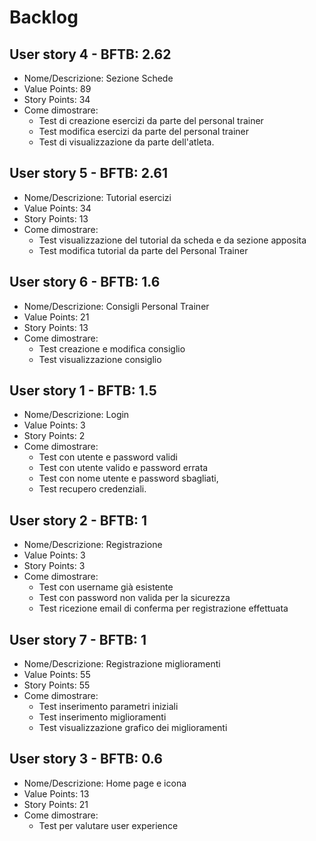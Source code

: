# Backlog

## User story 4 - BFTB: 2.62
* Nome/Descrizione: Sezione Schede
* Value Points: 89
* Story Points: 34
* Come dimostrare: 
  * Test di creazione esercizi da parte del personal trainer
  * Test modifica esercizi da parte del personal trainer
  * Test di visualizzazione da parte dell'atleta. 

## User story 5 - BFTB: 2.61
* Nome/Descrizione: Tutorial esercizi
* Value Points: 34
* Story Points: 13
* Come dimostrare: 
  * Test visualizzazione del tutorial da scheda e da sezione apposita
  * Test modifica tutorial da parte del Personal Trainer

## User story 6 - BFTB: 1.6
* Nome/Descrizione: Consigli Personal Trainer 
* Value Points: 21
* Story Points: 13
* Come dimostrare: 
  * Test creazione e modifica consiglio
  * Test visualizzazione consiglio

## User story 1 - BFTB: 1.5
* Nome/Descrizione: Login
* Value Points: 3
* Story Points: 2
* Come dimostrare: 
  * Test con utente e password validi 
  * Test con utente valido e password errata 
  * Test con nome utente e password sbagliati,
  * Test recupero credenziali.

## User story 2 - BFTB: 1
* Nome/Descrizione: Registrazione
* Value Points: 3
* Story Points: 3
* Come dimostrare: 
  * Test con username già esistente
  * Test con password non valida per la sicurezza
  * Test ricezione email di conferma per registrazione effettuata


## User story 7 - BFTB: 1 
* Nome/Descrizione: Registrazione miglioramenti
* Value Points: 55
* Story Points: 55
* Come dimostrare: 
  * Test inserimento parametri iniziali
  * Test inserimento miglioramenti
  * Test visualizzazione grafico dei miglioramenti

## User story 3 - BFTB: 0.6
* Nome/Descrizione: Home page e icona
* Value Points: 13
* Story Points: 21
* Come dimostrare: 
  * Test per valutare user experience







